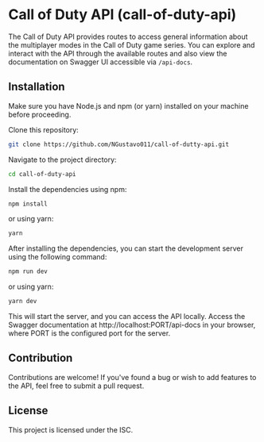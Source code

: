 # Call of Duty API (call-of-duty-api)

The Call of Duty API provides routes to access general information about the multiplayer modes in the Call of Duty game series. You can explore and interact with the API through the available routes and also view the documentation on Swagger UI accessible via `/api-docs`.

## Installation

Make sure you have Node.js and npm (or yarn) installed on your machine before proceeding.

Clone this repository:

```sh
git clone https://github.com/NGustavo011/call-of-dutty-api.git
```

Navigate to the project directory:

```sh
cd call-of-duty-api
```

Install the dependencies using npm:

```sh
npm install
```

or using yarn:

```sh
yarn
```

After installing the dependencies, you can start the development server using the following command:

```sh
npm run dev
```

or using yarn:

```sh
yarn dev
```

This will start the server, and you can access the API locally. Access the Swagger documentation at http://localhost:PORT/api-docs in your browser, where PORT is the configured port for the server.

## Contribution
Contributions are welcome! If you've found a bug or wish to add features to the API, feel free to submit a pull request.

## License
This project is licensed under the ISC.

